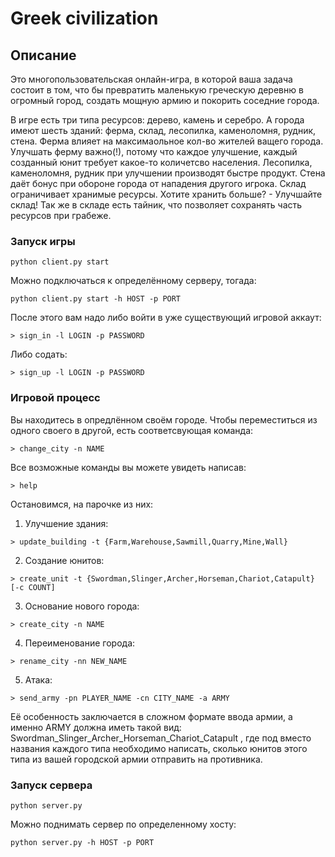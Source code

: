 # Greek civilization
## Описание
Это многопользовательская онлайн-игра, в которой ваша задача состоит в том, что бы превратить маленькую греческую деревню в огромный город, создать мощную армию и покорить соседние города. 


В игре есть три типа ресурсов: дерево, камень и серебро. А города имеют шесть зданий: ферма, склад, лесопилка, каменоломня, рудник, стена. Ферма влияет на максимаольное кол-во жителей ващего города. Улучшать ферму важно(!), потому что каждое улучшение, каждый созданный юнит требует какое-то количетсво населения. Лесопилка, каменоломня, рудник при улучшении производят быстре продукт. Стена даёт бонус при обороне города от нападения другого игрока. Склад ограничивает хранимые ресурсы. Хотите хранить больше? - Улучшайте склад! Так же в складе есть тайник, что позволяет сохранять часть ресурсов при грабеже. 

### Запуск игры
```shell
python client.py start
```
Можно подключаться к определённому серверу, тогада:

```shell
python client.py start -h HOST -p PORT
```
После этого вам надо либо войти в уже существующий игровой аккаут:
```shell
> sign_in -l LOGIN -p PASSWORD
```
Либо содать:
```shell
> sign_up -l LOGIN -p PASSWORD
```
### Игровой процесс
Вы находитесь в опредлённом своём городе. Чтобы переместиться из одного своего в другой, есть соответсвующая команда:
```shell
> change_city -n NAME
```
Все возможные команды вы можете увидеть написав:
```shell
> help
```
Остановимся, на парочке из них:
1) Улучшение здания:
```shell
> update_building -t {Farm,Warehouse,Sawmill,Quarry,Mine,Wall}
```
2) Создание юнитов:
```shell
> create_unit -t {Swordman,Slinger,Archer,Horseman,Chariot,Catapult} [-c COUNT]
```
3) Основание нового города:
```shell
> create_city -n NAME
```
4) Переименование города:
```shell
> rename_city -nn NEW_NAME
```
5) Атака:
```shell
> send_army -pn PLAYER_NAME -cn CITY_NAME -a ARMY
```
Её особенность заключается в сложном формате ввода армии, а именно ARMY должна иметь такой вид: Swordman_Slinger_Archer_Horseman_Chariot_Catapult , где под вместо названия каждого типа необходимо написать, сколько юнитов этого типа из вашей городской армии отправить на противника.

### Запуск сервера
```shell
python server.py
```
Можно поднимать сервер по определенному хосту:
```shell
python server.py -h HOST -p PORT
```
